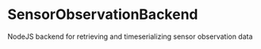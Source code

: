 # SensorObservationBackend
NodeJS backend for retrieving and timeserializing sensor observation data
